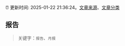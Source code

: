 :alarm_clock: 更新时间: 2025-01-22 21:36:24。[文章来源](/README.md)、[文章分类](/TAGS.md)

## 报告


> 关键字：`报告`、`月报`



